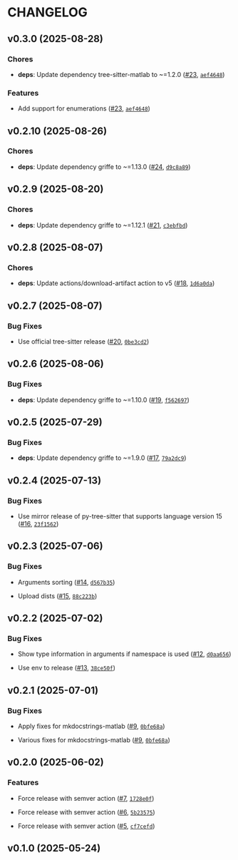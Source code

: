 # CHANGELOG


## v0.3.0 (2025-08-28)

### Chores

- **deps**: Update dependency tree-sitter-matlab to ~=1.2.0
  ([#23](https://github.com/watermarkhu/maxx/pull/23),
  [`aef4648`](https://github.com/watermarkhu/maxx/commit/aef4648603ba1f45e78cd7274a5f502785dde765))

### Features

- Add support for enumerations ([#23](https://github.com/watermarkhu/maxx/pull/23),
  [`aef4648`](https://github.com/watermarkhu/maxx/commit/aef4648603ba1f45e78cd7274a5f502785dde765))


## v0.2.10 (2025-08-26)

### Chores

- **deps**: Update dependency griffe to ~=1.13.0
  ([#24](https://github.com/watermarkhu/maxx/pull/24),
  [`d9c8a89`](https://github.com/watermarkhu/maxx/commit/d9c8a895a7c6d5105207f124aec10e54ee1a5d07))


## v0.2.9 (2025-08-20)

### Chores

- **deps**: Update dependency griffe to ~=1.12.1
  ([#21](https://github.com/watermarkhu/maxx/pull/21),
  [`c3ebfbd`](https://github.com/watermarkhu/maxx/commit/c3ebfbda07d4ff9602524811d4354cb29d834dd0))


## v0.2.8 (2025-08-07)

### Chores

- **deps**: Update actions/download-artifact action to v5
  ([#18](https://github.com/watermarkhu/maxx/pull/18),
  [`1d6a0da`](https://github.com/watermarkhu/maxx/commit/1d6a0da2e0f864b3306e9437e018403804e29c75))


## v0.2.7 (2025-08-07)

### Bug Fixes

- Use official tree-sitter release ([#20](https://github.com/watermarkhu/maxx/pull/20),
  [`0be3cd2`](https://github.com/watermarkhu/maxx/commit/0be3cd2bd5d57fdb37faffb2ec8d29b8ce9e8329))


## v0.2.6 (2025-08-06)

### Bug Fixes

- **deps**: Update dependency griffe to ~=1.10.0
  ([#19](https://github.com/watermarkhu/maxx/pull/19),
  [`f562697`](https://github.com/watermarkhu/maxx/commit/f562697093565ce5630adc94b5fe324d11f6bb34))


## v0.2.5 (2025-07-29)

### Bug Fixes

- **deps**: Update dependency griffe to ~=1.9.0 ([#17](https://github.com/watermarkhu/maxx/pull/17),
  [`79a2dc9`](https://github.com/watermarkhu/maxx/commit/79a2dc92cd54f7548abead153e4f8242c81f71bf))


## v0.2.4 (2025-07-13)

### Bug Fixes

- Use mirror release of py-tree-sitter that supports language version 15
  ([#16](https://github.com/watermarkhu/maxx/pull/16),
  [`23f1562`](https://github.com/watermarkhu/maxx/commit/23f15629f30e0463e2bf0e16e4bde0cb760f42d6))


## v0.2.3 (2025-07-06)

### Bug Fixes

- Arguments sorting ([#14](https://github.com/watermarkhu/maxx/pull/14),
  [`d567b35`](https://github.com/watermarkhu/maxx/commit/d567b35c6d786e7153b38d9ade531f1d062d603b))

- Upload dists ([#15](https://github.com/watermarkhu/maxx/pull/15),
  [`88c223b`](https://github.com/watermarkhu/maxx/commit/88c223bb1cb4651045be46af16ebfabd467449f7))


## v0.2.2 (2025-07-02)

### Bug Fixes

- Show type information in arguments if namespace is used
  ([#12](https://github.com/watermarkhu/maxx/pull/12),
  [`d0aa656`](https://github.com/watermarkhu/maxx/commit/d0aa656d4055980454f35c00189431c638e22f2a))

- Use env to release ([#13](https://github.com/watermarkhu/maxx/pull/13),
  [`38ce50f`](https://github.com/watermarkhu/maxx/commit/38ce50f4accb87dcd2d08820d1aff03d7eb52601))


## v0.2.1 (2025-07-01)

### Bug Fixes

- Apply fixes for mkdocstrings-matlab ([#9](https://github.com/watermarkhu/maxx/pull/9),
  [`0bfe68a`](https://github.com/watermarkhu/maxx/commit/0bfe68abbc4743caa09cc02ed57f006a711a261f))

- Various fixes for mkdocstrings-matlab ([#9](https://github.com/watermarkhu/maxx/pull/9),
  [`0bfe68a`](https://github.com/watermarkhu/maxx/commit/0bfe68abbc4743caa09cc02ed57f006a711a261f))


## v0.2.0 (2025-06-02)

### Features

- Force release with semver action ([#7](https://github.com/watermarkhu/maxx/pull/7),
  [`1728e0f`](https://github.com/watermarkhu/maxx/commit/1728e0fcbd878353f11441af12d23da7d5444e88))

- Force release with semver action ([#6](https://github.com/watermarkhu/maxx/pull/6),
  [`5b23575`](https://github.com/watermarkhu/maxx/commit/5b23575d7821faf2c1064892ae12f533bbb657e3))

- Force release with semver action ([#5](https://github.com/watermarkhu/maxx/pull/5),
  [`cf7cefd`](https://github.com/watermarkhu/maxx/commit/cf7cefdbb187755143702aefcfc2fd962b73fae5))


## v0.1.0 (2025-05-24)

